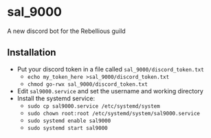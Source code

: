 # sal_9000
A new discord bot for the Rebellious guild

## Installation
* Put your discord token in a file called `sal_9000/discord_token.txt`
  * `echo my_token_here >sal_9000/discord_token.txt`
  * `chmod go-rwx sal_9000/discord_token.txt`
* Edit `sal9000.service` and set the username and working directory
* Install the systemd service:
  * `sudo cp sal9000.service /etc/systemd/system`
  * `sudo chown root:root /etc/systemd/system/sal9000.service`
  * `sudo systemd enable sal9000`
  * `sudo systemd start sal9000`
